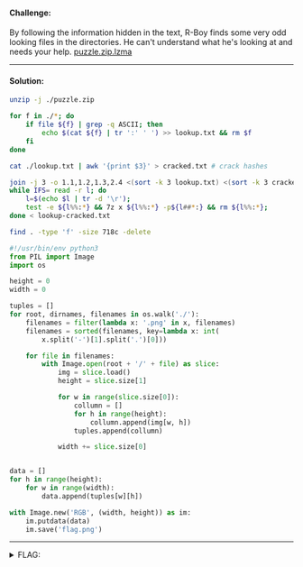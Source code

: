 #### Challenge:

By following the information hidden in the text, R-Boy finds some very odd looking files in the directories. He can't understand what he's looking at and needs your help. [puzzle.zip.lzma](./puzzle.zip.lzma ":ignore")

---

#### Solution:

```bash
unzip -j ./puzzle.zip

for f in ./*; do
    if file ${f} | grep -q ASCII; then
        echo $(cat ${f} | tr ':' ' ') >> lookup.txt && rm $f
    fi
done

cat ./lookup.txt | awk '{print $3}' > cracked.txt # crack hashes

join -j 3 -o 1.1,1.2,1.3,2.4 <(sort -k 3 lookup.txt) <(sort -k 3 cracked.txt) | tr ' ' ':' > lookup-cracked.txt
while IFS= read -r l; do
    l=$(echo $l | tr -d '\r');
    test -e ${l%%:*} && 7z x ${l%%:*} -p${l##*:} && rm ${l%%:*};
done < lookup-cracked.txt

find . -type 'f' -size 718c -delete
```

```python
#!/usr/bin/env python3
from PIL import Image
import os

height = 0
width = 0

tuples = []
for root, dirnames, filenames in os.walk('./'):
    filenames = filter(lambda x: '.png' in x, filenames)
    filenames = sorted(filenames, key=lambda x: int(
        x.split('-')[1].split('.')[0]))

    for file in filenames:
        with Image.open(root + '/' + file) as slice:
            img = slice.load()
            height = slice.size[1]

            for w in range(slice.size[0]):
                collumn = []
                for h in range(height):
                    collumn.append(img[w, h])
                tuples.append(collumn)

            width += slice.size[0]


data = []
for h in range(height):
    for w in range(width):
        data.append(tuples[w][h])

with Image.new('RGB', (width, height)) as im:
    im.putdata(data)
    im.save('flag.png')
```

---

<details><summary>FLAG:</summary>

```
{FLG:ICOmpl3t3dMyPuzzl3!}
```

</details>
